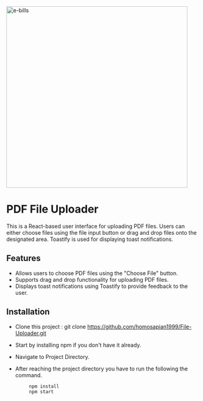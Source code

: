 <img width="475" alt="e-bills" src="https://github.com/homosapian1999/File-Uploader/assets/52074379/d426a770-e8b6-4c62-83c9-4f3fe322fbb1">

# PDF File Uploader

This is a React-based user interface for uploading PDF files. Users can either choose files using the file input button or drag and drop files onto the designated area. Toastify is used for displaying toast notifications.

## Features
- Allows users to choose PDF files using the "Choose File" button.
- Supports drag and drop functionality for uploading PDF files.
- Displays toast notifications using Toastify to provide feedback to the user.

## Installation
- Clone this project : git clone https://github.com/homosapian1999/File-Uploader.git
- Start by installing npm if you don't have it already.
- Navigate to Project Directory.
- After reaching the project directory you have to run the following the command.

           npm install 
           npm start

  

